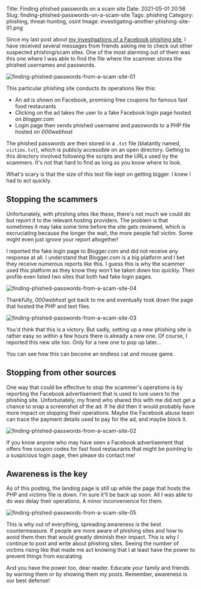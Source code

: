 Title: Finding phished passwords on a scam site
Date: 2021-05-01 20:56
Slug: finding-phished-passwords-on-a-scam-site
Tags: phishing
Category: phishing, threat-hunting, osint
Image: investigating-another-phishing-site-01.png

Since my last post about [my investigations of a Facebook phishing site]({filename}/checking-the-fb-phishing-site.md), I have received several messages from friends asking me to check out other suspected phishing/scam sites. One of the most alarming out of them was this one where I was able to find the file where the scammer stores the phished usernames and passwords.

![finding-phished-passwords-from-a-scam-site-01]({attach}/images/finding-phished-passwords-from-a-scam-site-01.png)

This particular phishing site conducts its operations like this:

* An ad is shown on Facebook, promising free coupons for famous fast food restaurants
* Clicking on the ad takes the user to a fake Facebook login page hosted on _blogger.com_
* Login page then sends phished username and passwords to a PHP file hosted on _000webhost_

The phished passwords are then stored in a `.txt` file (blatantly named, `victims.txt`), which is publicly accessible on an open directory. Getting to this directory involved following the scripts and the URLs used by the scammers. It's not that hard to find as long as you know where to look.

What's scary is that the size of this text file kept on getting bigger. I knew I had to act quickly.

## Stopping the scammers 

Unfortunately, with phishing sites like these, there's not much we could do but report it to the relevant hosting providers. The problem is that sometimes it may take some time before the site gets reviewed, which is excruciating because the longer the wait, the more people fall victim. Some might even just ignore your report altogether!

I reported the fake login page to Blogger.com and did not receive any response at all. I understand that Blogger.com is a big platform and I bet they receive numerous reports like this. I guess this is why the scammer used this platform as they know they won't be taken down too quickly. Their profile even listed two sites that both had fake login pages. 

![finding-phished-passwords-from-a-scam-site-04]({attach}/images/finding-phished-passwords-from-a-scam-site-04.png)

Thankfully, _000webhost_ got back to me and eventually took down the page that hosted the PHP and text files.

![finding-phished-passwords-from-a-scam-site-03]({attach}/images/finding-phished-passwords-from-a-scam-site-03.png)

You'd think that this is a victory. But sadly, setting up a new phishing site is rather easy so within a few hours there is already a new one. Of course, I reported this new site too. Only for a new one to pop up later...

You can see how this can become an endless cat and mouse game.

## Stopping from other sources

One way that could be effective to stop the scammer's operations is by reporting the Facebook advertisement that is used to lure users to the phishing site. Unfortunately, my friend who shared this with me did not get a chance to snap a screenshot of the ad. If he did then it would probably have more impact on stopping their operations. Maybe the Facebook abuse team can trace the payment details used to pay for the ad, and maybe block it. 

![finding-phished-passwords-from-a-scam-site-02]({attach}/images/finding-phished-passwords-from-a-scam-site-02.png)

If you know anyone who may have seen a Facebook advertisement that offers free coupon codes for fast food restaurants that might be pointing to a suspicious login page, then please do contact me!

## Awareness is the key

As of this posting, the landing page is still up while the page that hosts the PHP and victims file is down. I'm sure it'll be back up soon. All I was able to do was delay their operations. A minor inconvenience for them.

![finding-phished-passwords-from-a-scam-site-05]({attach}/images/finding-phished-passwords-from-a-scam-site-05.png)

This is why out of everything, spreading awareness is the best countermeasure. If people are more aware of phishing sites and how to avoid them then that would greatly diminish their impact. This is why I continue to post and write about phishing sites. Seeing the number of victims rising like that made me act knowing that I at least have the power to prevent things from escalating.

And you have the power too, dear reader. Educate your family and friends by warning them or by showing them my posts. Remember, awareness is our best defense!
